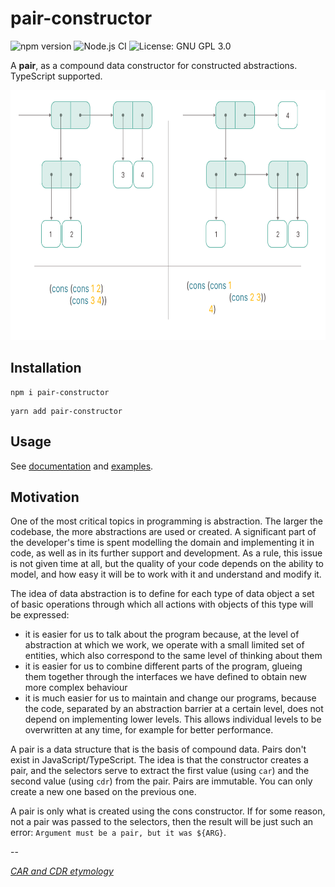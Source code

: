 # pair-constructor

![npm version](https://img.shields.io/github/v/release/hnatiukr/pair-constructor?color=green&style=for-the-badge)
![Node.js CI](https://img.shields.io/github/actions/workflow/status/hnatiukr/pair-constructor/node.js.yml?color=green&style=for-the-badge)
![License: GNU GPL 3.0](https://img.shields.io/github/license/hnatiukr/pair-constructor?color=green&style=for-the-badge)

A **pair**, as a compound data constructor for constructed abstractions. TypeScript supported.

<p align="center">
  <img with="700" height="400" src="./pair-constructor.png" alt="Compound data: pairs" />
</p>

## Installation

```shell
npm i pair-constructor
```

```shell
yarn add pair-constructor
```

## Usage

See [documentation](https://github.com/hnatiukr/pair-constructor/blob/main/docs/README.md) and [examples](https://github.com/hnatiukr/pair-constructor/blob/main/docs/EXAMPLES.md).

## Motivation

One of the most critical topics in programming is abstraction. The larger the codebase, the more abstractions are used or created. A significant part of the developer's time is spent modelling the domain and implementing it in code, as well as in its further support and development. As a rule, this issue is not given time at all, but the quality of your code depends on the ability to model, and how easy it will be to work with it and understand and modify it.

The idea of data abstraction is to define for each type of data object a set of basic operations through which all actions with objects of this type will be expressed:

- it is easier for us to talk about the program because, at the level of abstraction at which we work, we operate with a small limited set of entities, which also correspond to the same level of thinking about them
- it is easier for us to combine different parts of the program, glueing them together through the interfaces we have defined to obtain new more complex behaviour
- it is much easier for us to maintain and change our programs, because the code, separated by an abstraction barrier at a certain level, does not depend on implementing lower levels. This allows individual levels to be overwritten at any time, for example for better performance.

A pair is a data structure that is the basis of compound data. Pairs don't exist in JavaScript/TypeScript. The idea is that the constructor creates a pair, and the selectors serve to extract the first value (using `car`) and the second value (using `cdr`) from the pair. Pairs are immutable. You can only create a new one based on the previous one.

A pair is only what is created using the cons constructor. If for some reason, not a pair was passed to the selectors, then the result will be just such an error: `Argument must be a pair, but it was ${ARG}`.

--

_[CAR and CDR etymology](https://en.wikipedia.org/wiki/CAR_and_CDR)_
